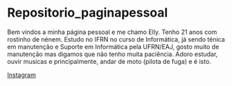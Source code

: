 # Repositorio_paginapessoal

Bem vindos a minha página pessoal e me chamo Elly. Tenho 21 anos com rostinho de nénem. Estudo no IFRN no curso de Informática, já sendo ténica em manutenção e Suporte em Informática pela UFRN/EAJ, gosto muito de manutenção mas digamos que não tenho muita paciência. Adoro estudar, ouvir musicas e principalmente, andar de moto (pilota de fuga) e é isto.

[Instagram](https://instagram.com/ellyfernandes_?igshid=16a19r651s47e)